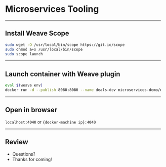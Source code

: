 # Microservices Tooling

---

## Install Weave Scope

```bash
sudo wget -O /usr/local/bin/scope https://git.io/scope
sudo chmod a+x /usr/local/bin/scope
sudo scope launch
```

---

## Launch container with Weave plugin

```bash
eval $(weave env)
docker run -d --publish 8080:8080 --name deals-dev microservices-demo/deals
```

---

## Open in browser

`localhost:4040` 
or
`{docker-machine ip}:4040`

---

## Review

* Questions?
* Thanks for coming!